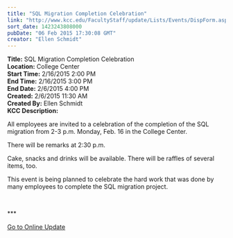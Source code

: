 ```yaml
---
title: "SQL Migration Completion Celebration"
link: "http://www.kcc.edu/FacultyStaff/update/Lists/Events/DispForm.aspx?ID=718"
sort_date: 1423243808000
pubDate: "06 Feb 2015 17:30:08 GMT"
creator: "Ellen Schmidt"
---
```


<div><b>Title:</b> SQL Migration Completion Celebration</div>
<div><b>Location:</b> College Center</div>
<div><b>Start Time:</b> 2/16/2015 2:00 PM</div>
<div><b>End Time:</b> 2/16/2015 3:00 PM</div>
<div><b>End Date:</b> 2/6/2015 4:00 PM</div>
<div><b>Created:</b> 2/6/2015 11:30 AM</div>
<div><b>Created By:</b> Ellen Schmidt</div>
<div><b>KCC Description:</b> <div class="ExternalClass9A0B588843834160AD114036E2F73E75"><p>​All employees are invited to a celebration of the completion of the SQL migration from 2-3 p.m. Monday, Feb. 16 in the College Center.</p>
<p>There will be remarks at 2:30 p.m. </p>
<p>Cake, snacks and drinks will be available. There will be raffles of several items, too.</p>
<p>This event is being planned to celebrate the hard work that was done by many employees to complete the SQL migration project.</p>
<p> </p>
<p>***</p>
<p><a href="/update">Go to Online Update</a></p>
<p> </p></div></div>
